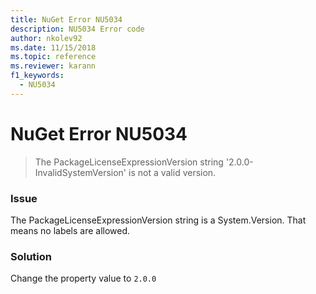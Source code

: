 ```yaml
---
title: NuGet Error NU5034
description: NU5034 Error code
author: nkolev92
ms.date: 11/15/2018
ms.topic: reference
ms.reviewer: karann
f1_keywords: 
  - NU5034
---
```


# NuGet Error NU5034
> The PackageLicenseExpressionVersion string '2.0.0-InvalidSystemVersion' is not a valid version.

### Issue

The PackageLicenseExpressionVersion string is a System.Version. That means no labels are allowed.

### Solution

Change the property value to `2.0.0`

